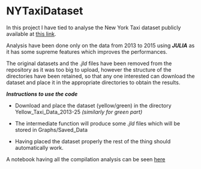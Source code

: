 # NYTaxiDataset

In this project I have tied to analyse the New York Taxi dataset publicly available at [this link](http://www.nyc.gov/html/tlc/html/about/trip_record_data.shtml).

Analysis have been done only on the data from 2013 to 2015 using ***JULIA*** as it has some supreme features which improves the performances.

The original datasets and the *.jld* files have been removed from the repository as it was too big to upload, however the structure
of the directories have been retained, so that any one interested can download the dataset and place it in the appropriate
directories to obtain the results.

***Instructions to use the code***

* Download and place the dataset (yellow/green) in the directory Yellow_Taxi_Data_2013-25 *(similarly for green part)*

* The intermediate function will produce some *.jld* files which will be stored in Graphs/Saved_Data

* Having placed the dataset properly the rest of the thing should automatically work.

A notebook having all the compilation analysis can be seen [here](http://nbviewer.jupyter.org/github/udion/NYTaxiDataset/blob/master/Graphs.ipynb)
